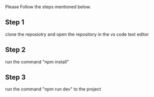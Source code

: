 <div>
  Please Follow the steps mentioned below.
  <h2>Step 1</h2>
  <p>clone the reposiotry and open the repository in the vs code text editor</p>
  <h2>Step 2</h2>
  <p>run the command "npm install"</p>
  <h2>Step 3</h2>
  <p>run the command "npm run dev" to the project</p>
</div>

